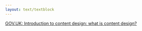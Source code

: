 ```yaml
---
layout: text/textblock
---
```


[GOV.UK: Introduction to content design: what is content design?](https://www.gov.uk/guidance/content-design/what-is-content-design)